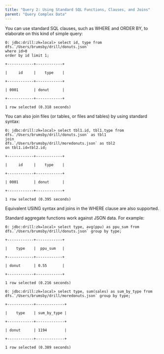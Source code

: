 ```yaml
---
title: "Query 2: Using Standard SQL Functions, Clauses, and Joins"
parent: "Query Complex Data"
---
```

You can use standard SQL clauses, such as WHERE and ORDER BY, to elaborate on
this kind of simple query:

    0: jdbc:drill:zk=local> select id, type from dfs.`/Users/brumsby/drill/donuts.json`
    where id>0
    order by id limit 1;
  
    +------------+------------+
  
    |     id     |    type    |
  
    +------------+------------+
  
    | 0001       | donut      |
  
    +------------+------------+
  
    1 row selected (0.318 seconds)

You can also join files (or tables, or files and tables) by using standard
syntax:

    0: jdbc:drill:zk=local> select tbl1.id, tbl1.type from dfs.`/Users/brumsby/drill/donuts.json` as tbl1
    join
    dfs.`/Users/brumsby/drill/moredonuts.json` as tbl2
    on tbl1.id=tbl2.id;
  
    +------------+------------+
  
    |     id     |    type    |
  
    +------------+------------+
  
    | 0001       | donut      |
  
    +------------+------------+
  
    1 row selected (0.395 seconds)

Equivalent USING syntax and joins in the WHERE clause are also supported.

Standard aggregate functions work against JSON data. For example:

    0: jdbc:drill:zk=local> select type, avg(ppu) as ppu_sum from dfs.`/Users/brumsby/drill/donuts.json` group by type;
  
    +------------+------------+
  
    |    type    |  ppu_sum   |
  
    +------------+------------+
  
    | donut      | 0.55       |
  
    +------------+------------+
  
    1 row selected (0.216 seconds)
  
    0: jdbc:drill:zk=local> select type, sum(sales) as sum_by_type from dfs.`/Users/brumsby/drill/moredonuts.json` group by type;
  
    +------------+-------------+
  
    |    type    | sum_by_type |
  
    +------------+-------------+
  
    | donut      | 1194        |
  
    +------------+-------------+
  
    1 row selected (0.389 seconds)